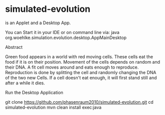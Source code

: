simulated-evolution
===================

is an Applet and a Desktop App.

You can Start it in your IDE or on command line via:
java org.woehlke.simulation.evolution.desktop.AppMainDesktop

Abstract

Green food appears in a world with red moving cells. These cells eat the food if it is on their position.
Movement of the cells depends on random and their DNA. A fit cell moves around and eats enough to reproduce.
Reproduction is done by splitting the cell and randomly changing the DNA of the two new Cells.
If a cell doesn't eat enough, it will first stand still and after a while it dies.

Run the Desktop Application

git clone https://github.com/phasenraum2010/simulated-evolution.git
cd simulated-evolution
mvn clean install exec:java

